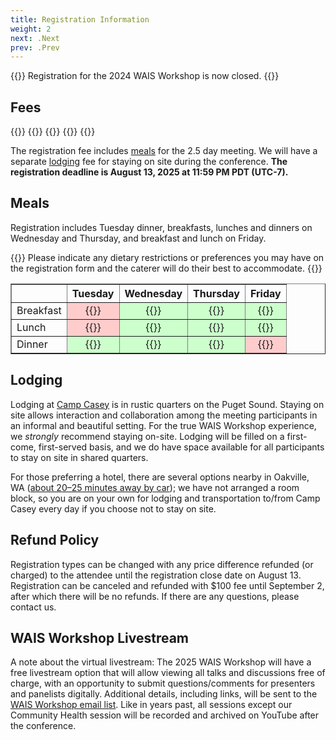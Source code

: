 ```yaml
---
title: Registration Information
weight: 2
next: .Next
prev: .Prev
---
```



{{<callout type="error" emoji=" ">}}
  Registration for the 2024 WAIS Workshop is now closed.
{{</callout>}}


## Fees

<div class="hx:mt-6 hx:mb-3">
{{<cards cols="1">}}
  {{<card title="Regular Registration with On-Site Lodging: $375">}}
  {{<card title="Early-Career Registration with On-Site Lodging: $225">}}
  {{<card title="Registration without Lodging: $275">}}
{{</cards>}}
</div>

<!-- Registration for WAIS Workshop 2025 is now open. **Please [click here](https://mines.eventsair.com/26gp1120a/waisreg) to register for the meeting.** -->
The registration fee includes [meals](#meals) for the 2.5 day meeting. We will have a separate [lodging](#lodging) fee for staying on site during the conference. **The registration deadline is August 13, 2025 at 11:59 PM PDT (UTC-7).**

## Meals

Registration includes Tuesday dinner, breakfasts, lunches and dinners on Wednesday and Thursday, and breakfast and lunch on Friday. 

{{<callout style="note" emoji=" ">}}
  Please indicate any dietary restrictions or preferences you may have on the registration form and the caterer will do their best to accommodate.
{{</callout>}}

<table border="1" style="border-collapse: collapse;">
  <tr>
    <th></th>
    <th>Tuesday</th>
    <th>Wednesday</th>
    <th>Thursday</th>
    <th>Friday</th>
  </tr>
  <tr>
    <td>Breakfast</td>
    <td style="background-color: #ffcccc; text-align: center;">{{<icon "x">}}</td>
    <td style="background-color: #ccffcc; text-align: center;">{{<icon "check">}}</td>
    <td style="background-color: #ccffcc; text-align: center;">{{<icon "check">}}</td>
    <td style="background-color: #ccffcc; text-align: center;">{{<icon "check">}}</td>
  </tr>
  <tr>
    <td>Lunch</td>
    <td style="background-color: #ffcccc; text-align: center;">{{<icon "x">}}</td>
    <td style="background-color: #ccffcc; text-align: center;">{{<icon "check">}}</td>
    <td style="background-color: #ccffcc; text-align: center;">{{<icon "check">}}</td>
    <td style="background-color: #ccffcc; text-align: center;">{{<icon "check">}}</td>
  </tr>
  <tr>
    <td>Dinner</td>
    <td style="background-color: #ccffcc; text-align: center;">{{<icon "check">}}</td>
    <td style="background-color: #ccffcc; text-align: center;">{{<icon "check">}}</td>
    <td style="background-color: #ccffcc; text-align: center;">{{<icon "check">}}</td>
    <td style="background-color: #ffcccc; text-align: center;">{{<icon "x">}}</td>
  </tr>
</table>


## Lodging

<!---
{{<callout type="error" emoji=" ">}}
  The room block for discounted lodging is now closed. Please [contact us](mailto:wais@mines.edu) with any lodging concerns you may have.
{{</callout>}}
--->

Lodging at [Camp Casey](https://www.ymcacampcasey.org/) is in rustic quarters on the Puget Sound. Staying on site allows interaction and collaboration among the meeting participants in an informal and beautiful setting. For the true WAIS Workshop experience, we _strongly_ recommend staying on-site. Lodging will be filled on a first-come, first-served basis, and we do have space available for all participants to stay on site in shared quarters. 

For those preferring a hotel, there are several options nearby in Oakville, WA ([about 20–25 minutes away by car](https://maps.app.goo.gl/MVxkMp4DNyFHa68n6)); we have not arranged a room block, so you are on your own for lodging and transportation to/from Camp Casey every day if you choose not to stay on site. 

## Refund Policy

Registration types can be changed with any price difference refunded (or charged) to the attendee until the registration close date on August 13. Registration can be canceled and refunded with \$100 fee until September 2, after which there will be no refunds. If there are any questions, please contact us. 

## WAIS Workshop Livestream

A note about the virtual livestream: The 2025 WAIS Workshop will have a free livestream option that will allow viewing all talks and discussions free of charge, with an opportunity to submit questions/comments for presenters and panelists digitally. Additional details, including links, will be sent to the [WAIS Workshop email list](https://waisworkshop.us5.list-manage.com/subscribe?u=899f758df5f1161ee9a993d3e&id=489522cb53). Like in years past, all sessions except our Community Health session will be recorded and archived on YouTube after the conference.


